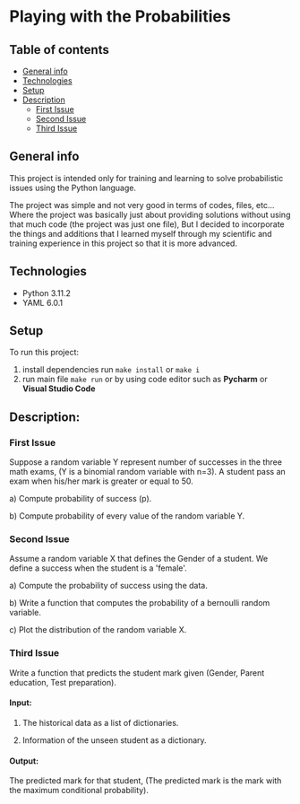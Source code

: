 # Playing with the Probabilities

## Table of contents

* [General info](#general-info)
* [Technologies](#technologies)
* [Setup](#setup)
* [Description](#description)
  * [First Issue](#first-issue)
  * [Second Issue](#second-issue)
  * [Third Issue](#third-issue)

## General info

This project is intended only for training and learning to solve probabilistic issues using the Python language.

The project was simple and not very good in terms of codes, files, etc...
Where the project was basically just about providing solutions without using that much code (the project was just one
file),
But I decided to incorporate the things and additions that I learned myself through my scientific and training
experience in this project so that it is more advanced.

## Technologies
* Python 3.11.2
* YAML 6.0.1

## Setup

To run this project:

1) install dependencies run `make install` or `make i`
2) run main file `make run` or by using code editor such as **Pycharm** or **Visual Studio Code**

## Description:

### First Issue

Suppose a random variable Y represent number of successes in the three math exams, (Y is a binomial random variable with
n=3).
A student pass an exam when his/her mark is greater or equal to 50.

a) Compute probability of success (p).

b) Compute probability of every value of the random variable Y.

### Second Issue

Assume a random variable X that defines the Gender of a student. We define a success when the student is a 'female'.

a) Compute the probability of success using the data.

b) Write a function that computes the probability of a bernoulli random variable.

c) Plot the distribution of the random variable X.

### Third Issue

Write a function that predicts the student mark given (Gender, Parent education, Test preparation).

#### Input:

1) The historical data as a list of dictionaries.

2) Information of the unseen student as a dictionary.
  
#### Output:

The predicted mark for that student, (The predicted mark is the mark with the maximum conditional probability).
